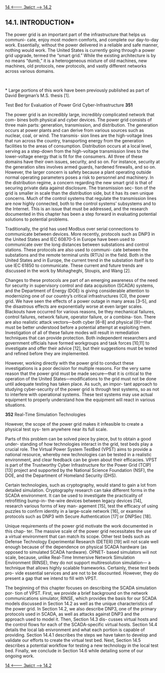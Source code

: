 [14 <--- ](14.md) [   Зміст   ](README.md) [--> 14.2](14_2.md)

## 14.1. INTRODUCTION*

The power grid is an important part of the infrastructure that helps us communi- cate, enjoy most modern comforts, and complete our day-to-day work. Essentially, without the power delivered in a reliable and safe manner, nothing would work. The United States is currently going through a power grid upgrade, termed the “smart grid.” While the existing architecture is by no means “dumb,” it is a heterogeneous mixture of old machines, new machines, old protocols, new protocols, and vastly different networks across various domains.

​     

\* Large portions of this work have been previously published as part of David Bergman’s M.S. thesis [1].



Test Bed for Evaluation of Power Grid Cyber-Infrastructure              **351**

 

The power grid is an incredibly large, incredibly complicated network that com- bines both physical and cyber devices. The power grid consists of three main parts: generation, transmission, and distribution. The generation occurs at power plants and can derive from various sources such as nuclear, coal, or wind. The transmis- sion lines are the high-voltage lines that run across the country, transporting energy from the generation facilities to the areas of consumption. Distribution occurs at a local level, serving as a step-down from the high-voltage transmission lines to the lower-voltage energy that is fit for the consumers. All three of these domains have their own issues, security, and so on. For instance, security at the generation sites involves armed guards, hardened firewalls, and so on. However, the larger concern is safety because a plant operating outside normal operating parameters poses a risk to personnel and machinery. In the distribution regime, a concern regarding the new smart grid is that of securing private data against disclosure. The transmission sec- tion of the grid is smaller in scale than the distribution side, but it has its own unique concerns. Much of the control systems that regulate the transmission lines are now highly connected, both to the control systems’ subsystems and to the Internet. This is an issue that must be addressed, and the research documented in this chapter has been a step forward in evaluating potential solutions to potential problems.

Traditionally, the grid has used Modbus over serial connections to communicate between devices. More recently, protocols such as DNP3 in the United States and IEC 60870-5 in Europe have been used to communicate over the long distances between substations and control stations. These protocols are also used to communi- cate between the substations and the remote terminal units (RTUs) in the field. Both in the United States and in Europe, the current trend in the substation itself is to use IEC 61850 to communicate. These current and future trends are discussed in the work by Mohagheghi, Stoupis, and Wang [2].

Changes to these protocols are part of an emerging awareness of the need for security in supervisory control and data acquisition (SCADA) systems, and the Department of Energy (DOE) is giving considerable attention to modernizing one of our country’s critical infrastructures (CI), the power grid. We have seen the effects of a power outage in many areas [3–5], and the disastrous effects are exponentially worse at even larger scales. Blackouts have occurred for various reasons, be they mechanical failures, control failures, network failure, operator failure, or a combina- tion. There are also realistic attack vectors—both cyber [6–8] and physical [9]—that must be better understood before a potential attempt at exploiting them. Investigation of all of these failure modes will result in remediation techniques that can provide protection. Both independent researchers and government officials have formed workgroups and task forces [10,11] to investigate and offer their advice [12], but their suggestions must be tested and refined before they are implemented.

However, working directly with the power grid to conduct these investigations is a poor decision for multiple reasons. For the very same reason that the power grid must be made secure—that it is critical to the operation of the United States—modifications to the grid must not be done until adequate testing has taken place. As such, an impor- tant approach to studying cyber-security of the power grid is through test systems, so as not to interfere with operational systems. These test systems may use actual equipment to properly understand how the equipment will react in various situations.



**352**                                       Real-Time Simulation Technologies

 

However, the scope of the power grid makes it infeasible to create a physical test sys- tem anywhere near its full scale.

Parts of this problem can be solved piece by piece, but to obtain a good under- standing of how technologies interact in the grid, test beds play a crucial role. The Virtual Power System TestBed (VPST) aims to provide a national resource, whereby new technologies can be tested in a realistic environment, and clear feedback can be given about their efficacies. VPST is part of the Trustworthy Cyber Infrastructure for the Power Grid (TCIP) [13] project and supported by the National Science Foundation (NSF), the DOE, and the Department of Homeland Security (DHS).

Certain technologies, such as cryptography, would stand to gain a lot from detailed simulation. Cryptography research can take different forms in the SCADA environment. It can be used to investigate the practicality of retrofitting bump-in- the-wire devices between legacy devices [14], research various forms of key man- agement [15], test the efficacy of using puzzles to confirm identity in a large-scale network [16], or examine protocols such as DNP3 with Secure Authentication [17] or DNPSec [18].

Unique requirements of the power grid motivate the work documented in this chap- ter. The massive scale of the power grid necessitates the use of a virtual environment that can match its scope. Other test beds such as Defense Technology Experimental Research (DETER) [19] will not scale well enough because of the dependence on physical SCADA hardware (as opposed to simulated SCADA hardware). OPNET- based simulators will not scale, because, unlike Real-Time Immersive Network Simulation Environment (RINSE), they do not support multiresolution simulation— a technique that allows highly scalable frameworks. Certainly, these test beds pro- vide essential services and are not to be discounted. However, they do present a gap that we intend to fill with VPST.

The beginning of this chapter focuses on describing the SCADA simulation por- tion of VPST. First, we provide a brief background on the network communications simulator, RINSE, which provides the basis for our SCADA models discussed in Section 14.2 as well as the unique characteristics of the power grid. In Section 14.2, we also describe DNP3, one of the primary protocols used in SCADA, as well as attacks against DNP3 and the approach used to model it. Then, Section 14.3 dis- cusses virtual hosts and the control flows for each of the SCADA-specific virtual hosts. Section 14.4 details the local lab enivronment and what each portion is capable of providing. Section 14.4.1 describes the steps we have taken to develop and validate our efforts to create the virtual test bed. Next, Section 14.5 describes a potential workflow for testing a new technology in the local test bed. Finally, we conclude in Section 14.6 while detailing some of our ongoing work.

[14 <--- ](14.md) [   Зміст   ](README.md) [--> 14.2](14_2.md)